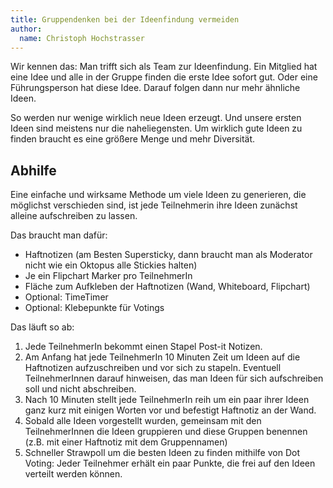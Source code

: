 ```yaml
---
title: Gruppendenken bei der Ideenfindung vermeiden
author:
  name: Christoph Hochstrasser
---
```


Wir kennen das: Man trifft sich als Team zur Ideenfindung. Ein Mitglied hat eine Idee und alle in der Gruppe finden die erste Idee sofort gut. Oder eine Führungsperson hat diese Idee. Darauf folgen dann nur mehr ähnliche Ideen.

So werden nur wenige wirklich neue Ideen erzeugt. Und unsere ersten Ideen sind meistens nur
die naheliegensten. Um wirklich gute Ideen zu finden braucht es eine größere Menge und mehr Diversität.

## Abhilfe

Eine einfache und wirksame Methode um viele Ideen zu generieren, die möglichst verschieden sind, ist jede Teilnehmerin ihre Ideen zunächst alleine aufschreiben zu lassen.

Das braucht man dafür:

- Haftnotizen (am Besten Supersticky, dann braucht man als Moderator nicht wie ein Oktopus alle Stickies halten)
- Je ein Flipchart Marker pro TeilnehmerIn
- Fläche zum Aufkleben der Haftnotizen (Wand, Whiteboard, Flipchart)
- Optional: TimeTimer
- Optional: Klebepunkte für Votings

Das läuft so ab:

1. Jede TeilnehmerIn bekommt einen Stapel Post-it Notizen.
2. Am Anfang hat jede TeilnehmerIn 10 Minuten Zeit um Ideen auf die Haftnotizen aufzuschreiben und vor sich zu stapeln. Eventuell TeilnehmerInnen darauf hinweisen, das man Ideen für sich aufschreiben soll und nicht abschreiben.
3. Nach 10 Minuten stellt jede TeilnehmerIn reih um ein paar ihrer Ideen ganz kurz mit einigen Worten vor und befestigt Haftnotiz an der Wand.
4. Sobald alle Ideen vorgestellt wurden, gemeinsam mit den TeilnehmerInnen die Ideen gruppieren und diese Gruppen benennen (z.B. mit einer Haftnotiz mit dem Gruppennamen)
5. Schneller Strawpoll um die besten Ideen zu finden mithilfe von Dot Voting: Jeder Teilnehmer erhält ein paar Punkte, die frei auf den Ideen verteilt werden können.
